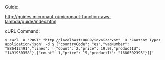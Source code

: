 Guide: 

http://guides.micronaut.io/micronaut-function-aws-lambda/guide/index.html


cURL Command:

`$ curl -X "POST" "http://localhost:8080/invoice/vat" -H 'Content-Type: application/json' -d $'{"countryCode": "es","vatNumber": "B86412491","lines": [{"count": 2,"price": 19.99,"productId": "1491950358"},{"count": 1,"price": 15,"productId": "1680502395"}]}'`
